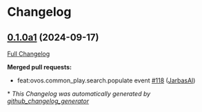 # Changelog

## [0.1.0a1](https://github.com/OpenVoiceOS/ovos-bus-client/tree/0.1.0a1) (2024-09-17)

[Full Changelog](https://github.com/OpenVoiceOS/ovos-bus-client/compare/0.0.10...0.1.0a1)

**Merged pull requests:**

- feat:ovos.common\_play.search.populate event [\#118](https://github.com/OpenVoiceOS/ovos-bus-client/pull/118) ([JarbasAl](https://github.com/JarbasAl))



\* *This Changelog was automatically generated by [github_changelog_generator](https://github.com/github-changelog-generator/github-changelog-generator)*
